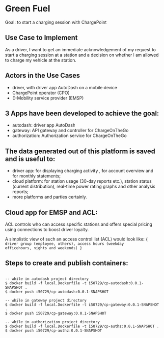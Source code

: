 # Green Fuel
Goal: to start a charging session with ChargePoint

## Use Case to Implement
As a driver, I want to get an immediate acknowledgement of my request to start a charging session at a station and a decision on whether I am allowed to charge my vehicle at the station.

## Actors in the Use Cases
- driver, with driver app AutoDash on a mobile device
- ChargePoint operator (CPO)
- E-Mobility service provider (EMSP) 

## 3 Apps have been developed to achieve the goal:
- autodash: driver app AutoDash
- gateway: API gateway and controller for ChargeOnTheGo
- authorization: Authorization service for ChargeOnTheGo

## The data generated out of this platform is saved and is useful to:
- driver app: for displaying charging activity , for account overview and for monthly statements;
- cloud platform: for station usage (30-day reports etc.), station status (current distribution), real-time power rating graphs and other analysis reports;
- more platforms and parties certainly.

## Cloud app for EMSP and ACL:
ACL controls who can access specific stations and offers special pricing using connections to boost driver loyalty.

A simplistic view of such an access control list (ACL) would look like:
<code>{
driver group (employee, others),
access hours (weekday officehours, nights and weekends)
}</code>

## Steps to create and publish containers:
<code>
-- while in autodash project directory
$ docker build -f local.Dockerfile -t i50729/cp-autodash:0.0.1-SNAPSHOT .
$ docker push i50729/cp-autodash:0.0.1-SNAPSHOT
</code>
<code>
-- while in gateway project directory
$ docker build -f local.Dockerfile -t i50729/cp-gateway:0.0.1-SNAPSHOT .
$ docker push i50729/cp-gateway:0.0.1-SNAPSHOT
</code>
<code>
-- while in authorization project directory
$ docker build -f local.Dockerfile -t i50729/cp-authz:0.0.1-SNAPSHOT .
$ docker push i50729/cp-authz:0.0.1-SNAPSHOT
</code>

